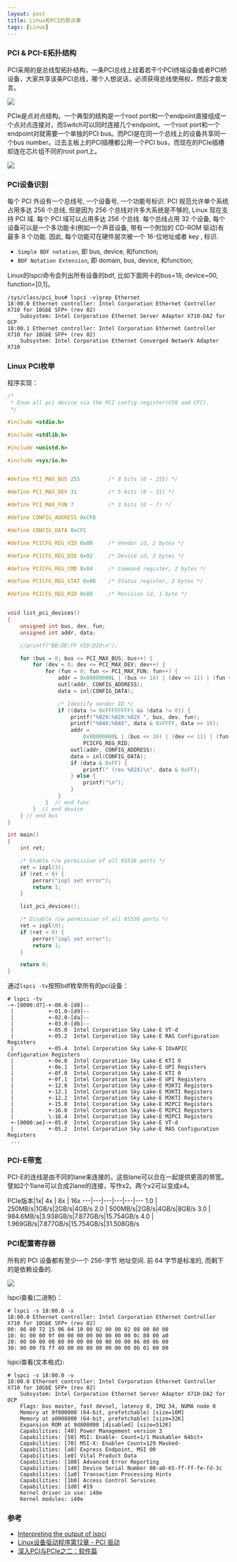 ```yaml
---
layout: post
title: Linux和PCI的那点事
tags: [Linux]
---
```

### PCI & PCI-E拓扑结构

PCI采用的是总线型拓扑结构，一条PCI总线上挂着若干个PCI终端设备或者PCI桥设备，大家共享该条PCI总线，哪个人想说话，必须获得总线使用权，然后才能发言。

![](https://raw.githubusercontent.com/luohao-brian/luohao-brian.github.io/master/img/posts-2019/pci-1.png)

PCIe是点对点结构。一个典型的结构是一个root port和一个endpoint直接组成一个点对点连接对，而Switch可以同时连接几个endpoint。一个root port和一个endpoint对就需要一个单独的PCI bus。而PCI是在同一个总线上的设备共享同一个bus number。过去主板上的PCI插槽都公用一个PCI bus，而现在的PCIe插槽却连在芯片组不同的root port上。

![](https://raw.githubusercontent.com/luohao-brian/luohao-brian.github.io/master/img/posts-2019/pci-2.png)

### PCI设备识别

每个 PCI 外设有一个总线号, 一个设备号, 一个功能号标识. PCI 规范允许单个系统占用多达 256 个总线, 但是因为 256 个总线对许多大系统是不够的, Linux 现在支持 PCI 域. 每个 PCI 域可以占用多达 256 个总线. 每个总线占用 32 个设备, 每个设备可以是一个多功能卡(例如一个声音设备, 带有一个附加的 CD-ROM 驱动)有最多 8 个功能. 因此, 每个功能可在硬件层次被一个 16-位地址或者 key , 标识. 

* `Simple BDF notation`, 即 bus, device, 和function;
* `BDF Notation Extension`, 即 domain, bus, device, 和function;

Linux的lspci命令会列出所有设备的bdf, 比如下面网卡的bus=18, device=00, function=[0,1]。

```
/sys/class/pci_bus# lspci -v|grep Ethernet
18:00.0 Ethernet controller: Intel Corporation Ethernet Controller X710 for 10GbE SFP+ (rev 02)
	Subsystem: Intel Corporation Ethernet Server Adapter X710-DA2 for OCP
18:00.1 Ethernet controller: Intel Corporation Ethernet Controller X710 for 10GbE SFP+ (rev 02)
	Subsystem: Intel Corporation Ethernet Converged Network Adapter X710
```
### Linux PCI枚举

程序实现：

```c
/*
 * Enum all pci device via the PCI config register(CF8 and CFC).
 */

#include <stdio.h>

#include <stdlib.h>

#include <unistd.h>

#include <sys/io.h>


#define PCI_MAX_BUS 255         /* 8 bits (0 ~ 255) */

#define PCI_MAX_DEV 31          /* 5 bits (0 ~ 31) */

#define PCI_MAX_FUN 7           /* 3 bits (0 ~ 7) */

#define CONFIG_ADDRESS 0xCF8

#define CONFIG_DATA 0xCFC

#define PCICFG_REG_VID 0x00     /* Vendor id, 2 bytes */

#define PCICFG_REG_DID 0x02     /* Device id, 2 bytes */

#define PCICFG_REG_CMD 0x04     /* Command register, 2 bytes */

#define PCICFG_REG_STAT 0x06    /* Status register, 2 bytes */

#define PCICFG_REG_RID 0x08     /* Revision id, 1 byte */


void list_pci_devices()
{
    unsigned int bus, dev, fun;
    unsigned int addr, data;

    //printf("BB:DD:FF VID:DID\n");

    for (bus = 0; bus <= PCI_MAX_BUS; bus++) {
        for (dev = 0; dev <= PCI_MAX_DEV; dev++) {
            for (fun = 0; fun <= PCI_MAX_FUN; fun++) {
                addr = 0x80000000L | (bus << 16) | (dev << 11) | (fun << 8);
                outl(addr, CONFIG_ADDRESS);
                data = inl(CONFIG_DATA);

                /* Identify vendor ID */
                if ((data != 0xFFFFFFFF) && (data != 0)) {
                    printf("%02X:%02X:%02X ", bus, dev, fun);
                    printf("%04X:%04X", data & 0xFFFF, data >> 16);
                    addr =
                        0x80000000L | (bus << 16) | (dev << 11) | (fun << 8) |
                        PCICFG_REG_RID;
                    outl(addr, CONFIG_ADDRESS);
                    data = inl(CONFIG_DATA);
                    if (data & 0xFF) {
                        printf(" (rev %02X)\n", data & 0xFF);
                    } else {
                        printf("\n");
                    }
                }
            }  // end func
        }  // end device
    } // end bus
}

int main()
{
    int ret;

    /* Enable r/w permission of all 65536 ports */
    ret = iopl(3);
    if (ret < 0) {
        perror("iopl set error");
        return 1;
    }

    list_pci_devices();

    /* Disable r/w permission of all 65536 ports */
    ret = iopl(0);
    if (ret < 0) {
        perror("iopl set error");
        return 1;
    }

    return 0;
}
```

通过`lspci -tv`按照bdf枚举所有的pci设备：
```
# lspci -tv
-+-[0000:d7]-+-00.0-[d8]--
 |           +-01.0-[d9]--
 |           +-02.0-[da]--
 |           +-03.0-[db]--
 |           +-05.0  Intel Corporation Sky Lake-E VT-d
 |           +-05.2  Intel Corporation Sky Lake-E RAS Configuration Registers
 |           +-05.4  Intel Corporation Sky Lake-E IOxAPIC Configuration Registers
 |           +-0e.0  Intel Corporation Sky Lake-E KTI 0
 |           +-0e.1  Intel Corporation Sky Lake-E UPI Registers
 |           +-0f.0  Intel Corporation Sky Lake-E KTI 0
 |           +-0f.1  Intel Corporation Sky Lake-E UPI Registers
 |           +-12.0  Intel Corporation Sky Lake-E M3KTI Registers
 |           +-12.1  Intel Corporation Sky Lake-E M3KTI Registers
 |           +-12.2  Intel Corporation Sky Lake-E M3KTI Registers
 |           +-15.0  Intel Corporation Sky Lake-E M2PCI Registers
 |           +-16.0  Intel Corporation Sky Lake-E M2PCI Registers
 |           \-16.4  Intel Corporation Sky Lake-E M2PCI Registers
 +-[0000:ae]-+-05.0  Intel Corporation Sky Lake-E VT-d
 |           +-05.2  Intel Corporation Sky Lake-E RAS Configuration Registers
 ...
```

### PCI-E带宽

PCI-E的连线是由不同的lane来连接的，这些lane可以合在一起提供更高的带宽。譬如2个1lane可以合成2lane的连接，写作x2。两个x2可以变成x4。

 PCIe版本|1x| 4x | 8x | 16x
---|---|---|---|---|---
1.0 | 250MB/s|1GB/s|2GB/s|4GB/s
2.0 | 500MB/s|2GB/s|4GB/s|8GB/s
3.0 | 984.6MB/s|3.938GB/s|7.877GB/s|15.754GB/s
4.0 | 1.969GB/s|7.877GB/s|15.754GB/s|31.508GB/s

### PCI配置寄存器

所有的 PCI 设备都有至少一个 256-字节 地址空间. 前 64 字节是标准的, 而剩下的是依赖设备的.

![](https://raw.githubusercontent.com/luohao-brian/luohao-brian.github.io/master/img/posts-2019/pci-3.png) 

lspci查看(二进制)：
```
# lspci -s 18:00.0 -x
18:00.0 Ethernet controller: Intel Corporation Ethernet Controller X710 for 10GbE SFP+ (rev 02)
00: 86 80 72 15 06 04 10 00 02 00 00 02 08 00 80 00
10: 0c 00 00 9f 00 00 00 00 00 00 00 00 0c 80 00 a0
20: 00 00 00 00 00 00 00 00 00 00 00 00 86 80 0b 00
30: 00 00 f8 ff 40 00 00 00 00 00 00 00 0b 01 00 00
```
 
lspci查看(文本格式):
```
# lspci -s 18:00.0 -v
18:00.0 Ethernet controller: Intel Corporation Ethernet Controller X710 for 10GbE SFP+ (rev 02)
	Subsystem: Intel Corporation Ethernet Server Adapter X710-DA2 for OCP
	Flags: bus master, fast devsel, latency 0, IRQ 34, NUMA node 0
	Memory at 9f000000 (64-bit, prefetchable) [size=16M]
	Memory at a0008000 (64-bit, prefetchable) [size=32K]
	Expansion ROM at 9d800000 [disabled] [size=512K]
	Capabilities: [40] Power Management version 3
	Capabilities: [50] MSI: Enable- Count=1/1 Maskable+ 64bit+
	Capabilities: [70] MSI-X: Enable+ Count=129 Masked-
	Capabilities: [a0] Express Endpoint, MSI 00
	Capabilities: [e0] Vital Product Data
	Capabilities: [100] Advanced Error Reporting
	Capabilities: [140] Device Serial Number 80-a0-65-ff-ff-fe-fd-3c
	Capabilities: [1a0] Transaction Processing Hints
	Capabilities: [1b0] Access Control Services
	Capabilities: [1d0] #19
	Kernel driver in use: i40e
	Kernel modules: i40e
```

### 参考

* [Interpreting the output of lspci](https://diego.assencio.com/?index=649b7a71b35fc7ad41e03b6d0e825f07)
* [Linux设备驱动程序第12章 - PCI 驱动](http://www.deansys.com/doc/ldd3/ch12.html)
* [深入PCI与PCIe之二：软件篇](https://zhuanlan.zhihu.com/p/26244141)

